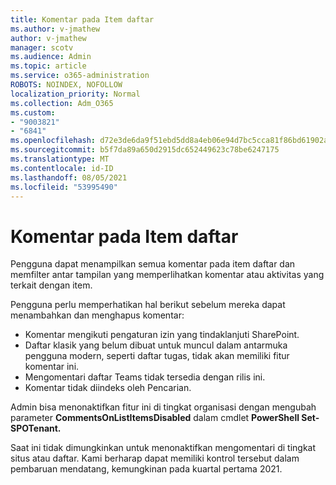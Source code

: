```yaml
---
title: Komentar pada Item daftar
ms.author: v-jmathew
author: v-jmathew
manager: scotv
ms.audience: Admin
ms.topic: article
ms.service: o365-administration
ROBOTS: NOINDEX, NOFOLLOW
localization_priority: Normal
ms.collection: Adm_O365
ms.custom:
- "9003821"
- "6841"
ms.openlocfilehash: d72e3de6da9f51ebd5dd8a4eb06e94d7bc5cca81f86bd61902a9587b00f7b7b0
ms.sourcegitcommit: b5f7da89a650d2915dc652449623c78be6247175
ms.translationtype: MT
ms.contentlocale: id-ID
ms.lasthandoff: 08/05/2021
ms.locfileid: "53995490"
---
```

# <a name="comments-on-list-items"></a>Komentar pada Item daftar

Pengguna dapat menampilkan semua komentar pada item daftar dan memfilter antar tampilan yang memperlihatkan komentar atau aktivitas yang terkait dengan item.

Pengguna perlu memperhatikan hal berikut sebelum mereka dapat menambahkan dan menghapus komentar:

- Komentar mengikuti pengaturan izin yang tindaklanjuti SharePoint.
- Daftar klasik yang belum dibuat untuk muncul dalam antarmuka pengguna modern, seperti daftar tugas, tidak akan memiliki fitur komentar ini.
- Mengomentari daftar Teams tidak tersedia dengan rilis ini.
- Komentar tidak diindeks oleh Pencarian.

Admin bisa menonaktifkan fitur ini di tingkat organisasi dengan mengubah parameter **CommentsOnListItemsDisabled** dalam cmdlet **PowerShell Set-SPOTenant.**

Saat ini tidak dimungkinkan untuk menonaktifkan mengomentari di tingkat situs atau daftar. Kami berharap dapat memiliki kontrol tersebut dalam pembaruan mendatang, kemungkinan pada kuartal pertama 2021.
